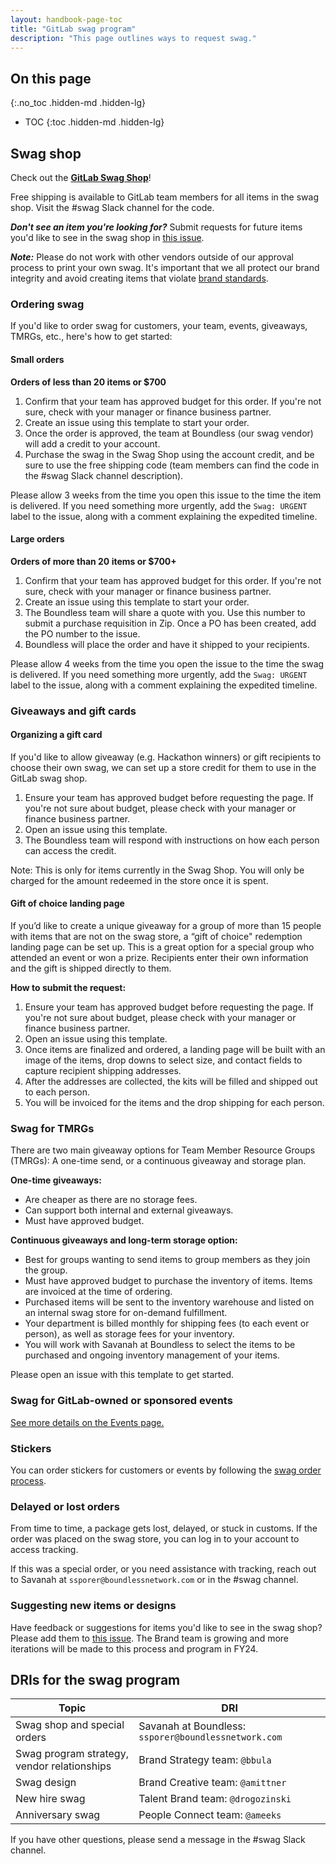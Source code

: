 ```yaml
---
layout: handbook-page-toc
title: "GitLab swag program"
description: "This page outlines ways to request swag."
---
```


## On this page
{:.no_toc .hidden-md .hidden-lg}

- TOC
{:toc .hidden-md .hidden-lg}

## Swag shop

Check out the [**GitLab Swag Shop**](https://www.shop.gitlab.com)! 

Free shipping is available to GitLab team members for all items in the swag shop. Visit the #swag Slack channel for the code.
     
**_Don't see an item you're looking for?_** Submit requests for future items you'd like to see in the swag shop in [this issue](https://gitlab.com/gitlab-com/marketing/brand-product-marketing/brand-strategy/-/issues/11).

_**Note:**_ Please do not work with other vendors outside of our approval process to print your own swag. It's important that we all protect our brand integrity and avoid creating items that violate [brand standards](https://design.gitlab.com/).

### Ordering swag 

If you'd like to order swag for customers, your team, events, giveaways, TMRGs, etc., here's how to get started:

#### Small orders

**Orders of less than 20 items or $700** 

1. Confirm that your team has approved budget for this order. If you're not sure, check with your manager or finance business partner.
1. Create an issue using this template to start your order. 
1. Once the order is approved, the team at Boundless (our swag vendor) will add a credit to your account.
1. Purchase the swag in the Swag Shop using the account credit, and be sure to use the free shipping code (team members can find the code in the #swag Slack channel description). 

Please allow 3 weeks from the time you open this issue to the time the item is delivered. If you need something more urgently, add the `Swag: URGENT` label to the issue, along with a comment explaining the expedited timeline. 

#### Large orders 

**Orders of more than 20 items or $700+**

1. Confirm that your team has approved budget for this order. If you're not sure, check with your manager or finance business partner.
1. Create an issue using this template to start your order.
1. The Boundless team will share a quote with you. Use this number to submit a purchase requisition in Zip. Once a PO has been created, add the PO number to the issue.
1. Boundless will place the order and have it shipped to your recipients. 

Please allow 4 weeks from the time you open the issue to the time the swag is delivered. If you need something more urgently, add the `Swag: URGENT` label to the issue, along with a comment explaining the expedited timeline. 

### Giveaways and gift cards

#### Organizing a gift card

If you'd like to allow giveaway (e.g. Hackathon winners) or gift recipients to choose their own swag, we can set up a store credit for them to use in the GitLab swag shop.

1. Ensure your team has approved budget before requesting the page. If you're not sure about budget, please check with your manager or finance business partner.
1. Open an issue using this template.  
1. The Boundless team will respond with instructions on how each person can access the credit. 

Note: This is only for items currently in the Swag Shop. You will only be charged for the amount redeemed in the store once it is spent.  

#### Gift of choice landing page

If you’d like to create a unique giveaway for a group of more than 15 people with items that are not on the swag store, a “gift of choice" redemption landing page can be set up. This is a great option for a special group who attended an event or won a prize. Recipients enter their own information and the gift is shipped directly to them. 

**How to submit the request:**

1. Ensure your team has approved budget before requesting the page. If you're not sure about budget, please check with your manager or finance business partner.
1. Open an issue using this template. 
1. Once items are finalized and ordered, a landing page will be built with an image of the items, drop downs to select size, and contact fields to capture recipient shipping addresses. 
1. After the addresses are collected, the kits will be filled and shipped out to each person. 
1. You will be invoiced for the items and the drop shipping for each person. 


### Swag for TMRGs

There are two main giveaway options for Team Member Resource Groups (TMRGs): A one-time send, or a continuous giveaway and storage plan.

**One-time giveaways:**
- Are cheaper as there are no storage fees.
- Can support both internal and external giveaways.
- Must have approved budget.

**Continuous giveaways and long-term storage option:**
- Best for groups wanting to send items to group members as they join the group.
- Must have approved budget to purchase the inventory of items. Items are invoiced at the time of ordering. 
- Purchased items will be sent to the inventory warehouse and listed on an internal swag store for on-demand fulfillment. 
- Your department is billed monthly for shipping fees (to each event or person), as well as storage fees for your inventory.
- You will work with Savanah at Boundless to select the items to be purchased and ongoing inventory management of your items. 

Please open an issue with this template to get started.

### Swag for GitLab-owned or sponsored events

[See more details on the Events page.](/handbook/marketing/events/#swag-for-events)

### Stickers

You can order stickers for customers or events by following the [swag order process](/handbook/marketing/brand-and-product-marketing/brand/merchandise-handling/#ordering-swag).

### Delayed or lost orders

From time to time, a package gets lost, delayed, or stuck in customs. If the order was placed on the swag store, you can log in to your account to access tracking. 

If this was a special order, or you need assistance with tracking, reach out to Savanah at `ssporer@boundlessnetwork.com` or in the #swag channel.

### Suggesting new items or designs

Have feedback or suggestions for items you'd like to see in the swag shop? Please add them to [this issue](https://gitlab.com/gitlab-com/marketing/brand-product-marketing/brand-strategy/-/issues/11). The Brand team is growing and more iterations will be made to this process and program in FY24.

## DRIs for the swag program

| Topic | DRI |
| ------ | ------ |
|    Swag shop and special orders    |    Savanah at Boundless: `ssporer@boundlessnetwork.com`    |
|    Swag program strategy, vendor relationships    |    Brand Strategy team: `@bbula`    |
|    Swag design    |    Brand Creative team: `@amittner`    |
|    New hire swag    |    Talent Brand team: `@drogozinski`    |
|   Anniversary swag     |    People Connect team: `@ameeks`    |

If you have other questions, please send a message in the #swag Slack channel. 
